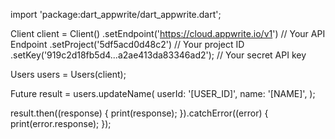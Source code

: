 import 'package:dart_appwrite/dart_appwrite.dart';

Client client = Client()
  .setEndpoint('https://cloud.appwrite.io/v1') // Your API Endpoint
  .setProject('5df5acd0d48c2') // Your project ID
  .setKey('919c2d18fb5d4...a2ae413da83346ad2'); // Your secret API key

Users users = Users(client);

Future result = users.updateName(
  userId: '[USER_ID]',
  name: '[NAME]',
);

result.then((response) {
  print(response);
}).catchError((error) {
  print(error.response);
});
